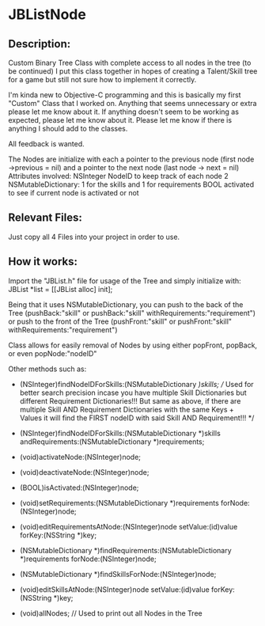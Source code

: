 JBListNode
==========

Description:
------------
Custom Binary Tree Class with complete access to all nodes in the tree (to be continued)
I put this class together in hopes of creating a Talent/Skill tree for a game but still not sure how to implement it correctly.

I'm kinda new to Objective-C programming and this is basically my first "Custom" Class that I worked on.
Anything that seems unnecessary or extra please let me know about it.
If anything doesn't seem to be working as expected, please let me know about it.
Please let me know if there is anything I should add to the classes.

All feedback is wanted.

The Nodes are initialize with each a pointer to the previous node (first node ->previous = nil) and a pointer to the next node (last node -> next = nil)
Attributes involved:
NSInteger NodeID to keep track of each node
2 NSMutableDictionary: 1 for the skills and 1 for requirements
BOOL activated to see if current node is activated or not


Relevant Files:
---------------

Just copy all 4 Files into your project in order to use.

How it works:
-------------

Import the "JBList.h" file for usage of the Tree and simply initialize with:
JBList *list = [[JBList alloc] init];

Being that it uses NSMutableDictionary, you can push to the back of the Tree (pushBack:"skill" or pushBack:"skill" withRequirements:"requirement") or push to the front of the Tree (pushFront:"skill" or pushFront:"skill" withRequirements:"requirement")

Class allows for easily removal of Nodes by using either popFront, popBack, or even popNode:"nodeID"

Other methods such as:
- (NSInteger)findNodeIDForSkills:(NSMutableDictionary *)skills;
/* Used for better search precision incase you have multiple Skill Dictionaries but different Requirement Dictionaries!!!
    But same as above, if there are multiple Skill AND Requirement Dictionaries with the same Keys + Values
    it will find the FIRST nodeID with said Skill AND Requirement!!! 
*/
- (NSInteger)findNodeIDForSkills:(NSMutableDictionary *)skills andRequirements:(NSMutableDictionary *)requirements;

- (void)activateNode:(NSInteger)node;
- (void)deactivateNode:(NSInteger)node;
- (BOOL)isActivated:(NSInteger)node;

- (void)setRequirements:(NSMutableDictionary *)requirements forNode:(NSInteger)node;
- (void)editRequirementsAtNode:(NSInteger)node setValue:(id)value forKey:(NSString *)key;
- (NSMutableDictionary *)findRequirements:(NSMutableDictionary *)requirements forNode:(NSInteger)node;

- (NSMutableDictionary *)findSkillsForNode:(NSInteger)node;
- (void)editSkillsAtNode:(NSInteger)node setValue:(id)value forKey:(NSString *)key;
- (void)allNodes; // Used to print out all Nodes in the Tree
